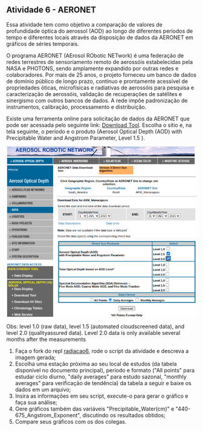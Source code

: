 ## Atividade 6 - AERONET

Essa atividade tem como objetivo a comparação de valores de profundidade óptica do aerossol (AOD) ao longo de diferentes períodos de tempo e diferentes locais através da disposição de dados da AERONET em gráficos de séries temporais.

O programa AERONET (AErosol RObotic NETwork) é uma federação de redes terrestres de sensoriamento remoto de aerossóis estabelecidas pela NASA e PHOTONS, sendo amplamente expandido por outras redes e colaboradores. Por mais de 25 anos, o projeto forneceu um banco de dados de domínio público de longo prazo, contínuo e prontamente acessível de propriedades óticas, microfísicas e radiativas de aerossóis para pesquisa e caracterização de aerossóis, validação de recuperações de satélites e sinergismo com outros bancos de dados. A rede impõe padronização de instrumentos, calibração, processamento e distribuição.

Existe uma ferramenta online para solicitação de dados da AERONET que pode ser acessada pelo seguinte link: [Download Tool](https://aeronet.gsfc.nasa.gov/cgi-bin/webtool_aod_v3). Escolha o sítio e, na tela seguinte, o período e o produto (Aerosol Optical Depth (AOD) with Precipitable Water and Angstrom Parameter, Level 1.5 ).

![](aeronet_site.png)

Obs: level 1.0 (raw data), level 1.5 (automated cloud­screened data), and level 2.0 (quality­assured data). Level 2.0 data is only available several months after the measurements

1. Faça o fork do repl [radiacao6](https://replit.com/@viniroger/radiacao6), rode o script da atividade e descreva a imagem gerada;
2. Escolha uma estação próxima ao seu local de estudos (da tabela disponível no documento principal), período e formato ("All points" para estudar ciclo diurno, "daily averages" para estudo sazonal, "monthly averages" para verificação de tendência) da tabela a seguir e baixe os dados em um arquivo;
3. Insira as informações em seu script, execute-o para gerar o gráfico e faça sua análise;
5. Gere gráficos também das variáveis "Precipitable_Water(cm)" e "440-675_Angstrom_Exponent", discutindo os resultados obtidos;
6. Compare seus gráficos com os dos colegas.
